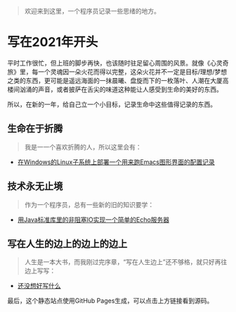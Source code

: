 > 欢迎来到这里，一个程序员记录一些思绪的地方。

# 写在2021年开头

平时工作很忙，但上班的脚步再快，也该随时驻足留心周围的风景。就像《心灵奇旅》里，每一个灵魂因一朵火花而得以完整，这朵火花并不一定是目标/理想/梦想之类的东西，更可能是遥远海面的一抹晨曦、盘旋而下的一枚落叶、人潮在大厦高楼间汹涌的声音，或者披萨在舌尖的味道这种能让人感受到生命的美好的东西。

所以，在新的一年，给自己立一个小目标，记录生命中这些值得记录的东西。

## 生命在于折腾

> 我是一一个喜欢折腾的人，所以这里会有：

- [在Windows的Linux子系统上部署一个用来跑Emacs图形界面的配置记录](emacs-gui-on-wsl2.md)

## 技术永无止境

> 作为一个程序员，总有一些新的旧的知识要学：

- [用Java标准库里的非阻塞IO实现一个简单的Echo服务器](echo-java-stdlib-nio.md)

## 写在人生的边上的边上的边上

> 人生是一本大书，而我刚过完序章，“写在人生边上”还不够格，就只好再往边上写写：

- [还没想好写什么]()

最后，这个静态站点使用GitHub Pages生成，可以点击上方链接看到源码。
